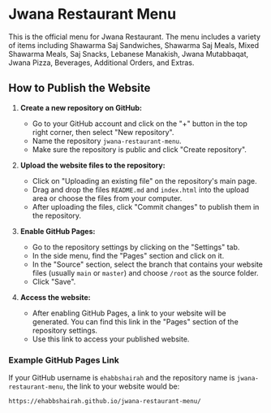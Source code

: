 # Jwana Restaurant Menu

This is the official menu for Jwana Restaurant. The menu includes a variety of items including Shawarma Saj Sandwiches, Shawarma Saj Meals, Mixed Shawarma Meals, Saj Snacks, Lebanese Manakish, Jwana Mutabbaqat, Jwana Pizza, Beverages, Additional Orders, and Extras.

## How to Publish the Website

1. **Create a new repository on GitHub:**
   - Go to your GitHub account and click on the "+" button in the top right corner, then select "New repository".
   - Name the repository `jwana-restaurant-menu`.
   - Make sure the repository is public and click "Create repository".

2. **Upload the website files to the repository:**
   - Click on "Uploading an existing file" on the repository's main page.
   - Drag and drop the files `README.md` and `index.html` into the upload area or choose the files from your computer.
   - After uploading the files, click "Commit changes" to publish them in the repository.

3. **Enable GitHub Pages:**
   - Go to the repository settings by clicking on the "Settings" tab.
   - In the side menu, find the "Pages" section and click on it.
   - In the "Source" section, select the branch that contains your website files (usually `main` or `master`) and choose `/root` as the source folder.
   - Click "Save".

4. **Access the website:**
   - After enabling GitHub Pages, a link to your website will be generated. You can find this link in the "Pages" section of the repository settings.
   - Use this link to access your published website.

### Example GitHub Pages Link
If your GitHub username is `ehabbshairah` and the repository name is `jwana-restaurant-menu`, the link to your website would be:
```
https://ehabbshairah.github.io/jwana-restaurant-menu/
```
